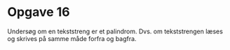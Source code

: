 # Opgave 16
Undersøg om en tekststreng er et palindrom. Dvs. om tekststrengen læses og skrives på samme måde forfra og bagfra.
